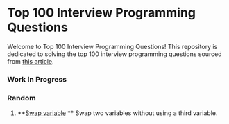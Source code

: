 # Top 100 Interview Programming Questions

Welcome to Top 100 Interview Programming Questions! This repository is dedicated to solving the top 100 interview
programming questions sourced
from [this article](https://shirsh94.medium.com/top-100-interview-programming-questions-that-asks-many-times-5c5bf36449ab).

### Work In Progress

### Random

1. **[Swap variable](https://github.com/sharmadhiraj/top-100-interview-programming-questions/blob/main/random/swap.dart)
   ** Swap two variables without using a third variable.
